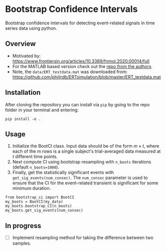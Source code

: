# Bootstrap Confidence Intervals

Bootstrap confidence intervals for detecting event-related signals in time series data using python.

## Overview

* Motivated by: <https://www.frontiersin.org/articles/10.3389/fnmol.2020.00014/full>
* For the MATLAB based version check out the [repo from the authors](https://github.com/philjrdb/ERTsimulation).
* Note, the `data/ERT_testdata.mat` was downloaded from: <https://github.com/philjrdb/ERTsimulation/blob/master/ERT_testdata.mat>

## Installation

After cloning the repository you can install via `pip` by going to the repo folder in your terminal and entering:

```{bash}
pip install -e .
```

## Usage

1. Initialize the BootCI class. Input data should be of the form $m \times t$, where each of the $m$ rows is a single subject's trial-averaged data measured at $t$ different time points.
2. Next compute CI using bootstrap resampling with `n_boots` iterations (default `n_boots=1000`).
3. Finally, get the statistically significant events with `get_sig_events(num_consec)`. The `num_consec` parameter is used to ensure that the CI for the event-related transient is significant for some minimum duration.

```{python}
from bootstrap_ci import BootCI
my_boots = BootCI(my_data)
my_boots.bootstrap_CI(n_boots)
my_boots.get_sig_events(num_consec)
```

## In progress

* [ ] Implement resampling method for taking the difference between two samples.
